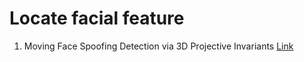 # Locate facial feature

1. Moving Face Spoofing Detection via 3D Projective Invariants [Link](https://drive.google.com/drive/u/0/folders/16AN-oSB6fW4fhcasBYLBCe9YCZY6wnc3)